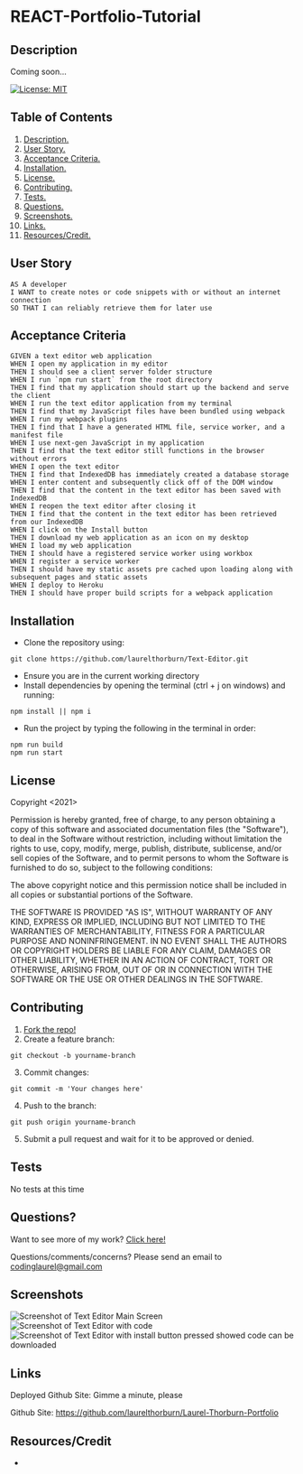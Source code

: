 # REACT-Portfolio-Tutorial

<a name="descsection"></a>
## Description
Coming soon...

[![License: MIT](https://img.shields.io/badge/License-MIT-yellow.svg)](https://opensource.org/licenses/MIT)


## Table of Contents
1. [ Description. ](#descsection)
2. [ User Story. ](#usersection)
3. [ Acceptance Criteria. ](#acceptancesection)
4. [ Installation. ](#installsection)
5. [ License. ](#licensesection)
6. [ Contributing. ](#contribsection)
7. [ Tests. ](#testsection)
8. [ Questions. ](#questionssection)
9. [ Screenshots. ](#picsection)
10. [ Links. ](#linksection)
11. [ Resources/Credit. ](#creditsection)

<a name="usersection"></a>
## User Story
```
AS A developer
I WANT to create notes or code snippets with or without an internet connection
SO THAT I can reliably retrieve them for later use

```

<a name="acceptancesection"></a>
## Acceptance Criteria
```
GIVEN a text editor web application
WHEN I open my application in my editor
THEN I should see a client server folder structure
WHEN I run `npm run start` from the root directory
THEN I find that my application should start up the backend and serve the client
WHEN I run the text editor application from my terminal
THEN I find that my JavaScript files have been bundled using webpack
WHEN I run my webpack plugins
THEN I find that I have a generated HTML file, service worker, and a manifest file
WHEN I use next-gen JavaScript in my application
THEN I find that the text editor still functions in the browser without errors
WHEN I open the text editor
THEN I find that IndexedDB has immediately created a database storage
WHEN I enter content and subsequently click off of the DOM window
THEN I find that the content in the text editor has been saved with IndexedDB
WHEN I reopen the text editor after closing it
THEN I find that the content in the text editor has been retrieved from our IndexedDB
WHEN I click on the Install button
THEN I download my web application as an icon on my desktop
WHEN I load my web application
THEN I should have a registered service worker using workbox
WHEN I register a service worker
THEN I should have my static assets pre cached upon loading along with subsequent pages and static assets
WHEN I deploy to Heroku
THEN I should have proper build scripts for a webpack application

```

<a name="installsection"></a>
## Installation
* Clone the repository using:
```
git clone https://github.com/laurelthorburn/Text-Editor.git
```
* Ensure you are in the current working directory
* Install dependencies by opening the terminal (ctrl + j on windows) and running:
```
npm install || npm i
```
* Run the project by typing the following in the terminal in order:
```
npm run build 
npm run start
```

<a name="licensesection"></a>
## License
Copyright <2021>

Permission is hereby granted, free of charge, to any person obtaining a copy of this software and associated documentation files (the "Software"), to deal in the Software without restriction, including without limitation the rights to use, copy, modify, merge, publish, distribute, sublicense, and/or sell copies of the Software, and to permit persons to whom the Software is furnished to do so, subject to the following conditions:

The above copyright notice and this permission notice shall be included in all copies or substantial portions of the Software.

THE SOFTWARE IS PROVIDED "AS IS", WITHOUT WARRANTY OF ANY KIND, EXPRESS OR IMPLIED, INCLUDING BUT NOT LIMITED TO THE WARRANTIES OF MERCHANTABILITY, FITNESS FOR A PARTICULAR PURPOSE AND NONINFRINGEMENT. IN NO EVENT SHALL THE AUTHORS OR COPYRIGHT HOLDERS BE LIABLE FOR ANY CLAIM, DAMAGES OR OTHER LIABILITY, WHETHER IN AN ACTION OF CONTRACT, TORT OR OTHERWISE, ARISING FROM, OUT OF OR IN CONNECTION WITH THE SOFTWARE OR THE USE OR OTHER DEALINGS IN THE SOFTWARE.

  <a name="contribsection"></a>
## Contributing
  
1. [Fork the repo!](https://docs.github.com/en/get-started/quickstart/fork-a-repo)
2. Create a feature branch:
```
git checkout -b yourname-branch
```
3. Commit changes:
```
git commit -m 'Your changes here'
```
4. Push to the branch:
```
git push origin yourname-branch
```
5. Submit a pull request and wait for it to be approved or denied.

  <a name="testsection"></a>
## Tests
No tests at this time

  <a name="questionssection"></a>
## Questions?
  Want to see more of my work? [Click here!](https://github.com/laurelthorburn)

  Questions/comments/concerns? Please send an email to codinglaurel@gmail.com
  

  <a name="picsection"></a>
  ## Screenshots
  ![Screenshot of Text Editor Main Screen](./media/screenshot1.png)
  ![Screenshot of Text Editor with code](./media/screenshot2.png)
  ![Screenshot of Text Editor with install button pressed showed code can be downloaded](./media/screenshot3.png)

  <a name="linksection"></a>
  ## Links

  Deployed Github Site: Gimme a minute, please
  
  Github Site: https://github.com/laurelthorburn/Laurel-Thorburn-Portfolio

  <a name="creditsection"></a>
## Resources/Credit
* 


